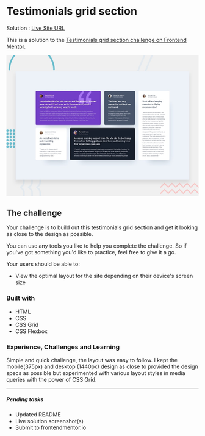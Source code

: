 # Testimonials grid section

Solution : [Live Site URL](https://frontend-mentor-challenges-ecru.vercel.app/testimonials-grid-section/)

This is a solution to the [Testimonials grid section challenge on Frontend Mentor](https://www.frontendmentor.io/challenges/testimonials-grid-section-Nnw6J7Un7). 

![Design preview for the Testimonials grid section coding challenge](./design/desktop-preview.jpg)

## The challenge

Your challenge is to build out this testimonials grid section and get it looking as close to the design as possible.

You can use any tools you like to help you complete the challenge. So if you've got something you'd like to practice, feel free to give it a go.

Your users should be able to:

- View the optimal layout for the site depending on their device's screen size

### Built with

- HTML 
- CSS
- CSS Grid
- CSS Flexbox

### Experience,  Challenges and Learning
Simple and quick challenge, the layout was easy to follow. I kept the mobile(375px) and desktop (1440px) design as close to provided the design specs as possible but experimented with various layout styles in media queries with the power of CSS Grid. 

---
##### Pending tasks

- Updated README
- Live solution screenshot(s)
- Submit to frontendmentor.io